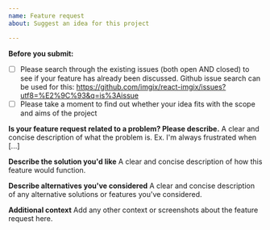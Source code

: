 ```yaml
---
name: Feature request
about: Suggest an idea for this project

---
```


**Before you submit:**

- [ ] Please search through the existing issues (both open AND closed) to see if your feature has already been discussed. Github issue search can be used for this: https://github.com/imgix/react-imgix/issues?utf8=%E2%9C%93&q=is%3Aissue
- [ ] Please take a moment to find out whether your idea fits with the scope and aims of the project

**Is your feature request related to a problem? Please describe.**
A clear and concise description of what the problem is. Ex. I'm always frustrated when [...]

**Describe the solution you'd like**
A clear and concise description of how this feature would function.

**Describe alternatives you've considered**
A clear and concise description of any alternative solutions or features you've considered.

**Additional context**
Add any other context or screenshots about the feature request here.
